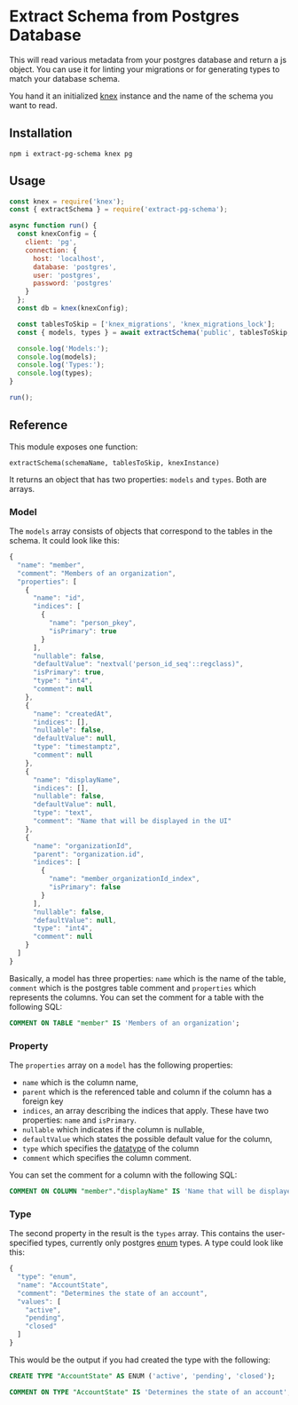 # Extract Schema from Postgres Database

This will read various metadata from your postgres database and return a js object.
You can use it for linting your migrations or for generating types to match your database schema.

You hand it an initialized [knex](https://knexjs.org/) instance and the name of the schema you want to read.

## Installation

```
npm i extract-pg-schema knex pg
```

## Usage

```javascript
const knex = require('knex');
const { extractSchema } = require('extract-pg-schema');

async function run() {
  const knexConfig = {
    client: 'pg',
    connection: {
      host: 'localhost',
      database: 'postgres',
      user: 'postgres',
      password: 'postgres'
    }
  };
  const db = knex(knexConfig);

  const tablesToSkip = ['knex_migrations', 'knex_migrations_lock'];
  const { models, types } = await extractSchema('public', tablesToSkip, db);

  console.log('Models:');
  console.log(models);
  console.log('Types:');
  console.log(types);
}

run();
```

## Reference
This module exposes one function:
```
extractSchema(schemaName, tablesToSkip, knexInstance)
```

It returns an object that has two properties: `models` and `types`. Both are arrays.

### Model
The `models` array consists of objects that correspond to the tables in the schema. It could look like this:

```javascript
{
  "name": "member",
  "comment": "Members of an organization",
  "properties": [
    {
      "name": "id",
      "indices": [
        {
          "name": "person_pkey",
          "isPrimary": true
        }
      ],
      "nullable": false,
      "defaultValue": "nextval('person_id_seq'::regclass)",
      "isPrimary": true,
      "type": "int4",
      "comment": null
    },
    {
      "name": "createdAt",
      "indices": [],
      "nullable": false,
      "defaultValue": null,
      "type": "timestamptz",
      "comment": null
    },
    {
      "name": "displayName",
      "indices": [],
      "nullable": false,
      "defaultValue": null,
      "type": "text",
      "comment": "Name that will be displayed in the UI"
    },
    {
      "name": "organizationId",
      "parent": "organization.id",
      "indices": [
        {
          "name": "member_organizationId_index",
          "isPrimary": false
        }
      ],
      "nullable": false,
      "defaultValue": null,
      "type": "int4",
      "comment": null
    }
  ]
}
```

Basically, a model has three properties: `name` which is the name of the table, `comment` which is the postgres table comment and `properties` which represents the columns.
You can set the comment for a table with the following SQL:
```SQL
COMMENT ON TABLE "member" IS 'Members of an organization';
```

### Property
The `properties` array on a `model` has the following properties:
- `name` which is the column name,
- `parent` which is the referenced table and column if the column has a foreign key
- `indices`, an array describing the indices that apply. These have two properties: `name` and `isPrimary`.
- `nullable` which indicates if the column is nullable,
- `defaultValue` which states the possible default value for the column,
- `type` which specifies the [datatype](https://www.postgresql.org/docs/9.5/datatype.html) of the column
- `comment` which specifies the column comment.

You can set the comment for a column with the following SQL:
```SQL
COMMENT ON COLUMN "member"."displayName" IS 'Name that will be displayed in the UI';
```

### Type
The second property in the result is the `types` array. This contains the user-specified types, currently only postgres [enum](https://www.postgresql.org/docs/9.2/datatype-enum.html) types.
A type could look like this:

```javascript
{
  "type": "enum",
  "name": "AccountState",
  "comment": "Determines the state of an account",
  "values": [
    "active",
    "pending",
    "closed"
  ]
}
```

This would be the output if you had created the type with the following:
```SQL
CREATE TYPE "AccountState" AS ENUM ('active', 'pending', 'closed');

COMMENT ON TYPE "AccountState" IS 'Determines the state of an account';
```
